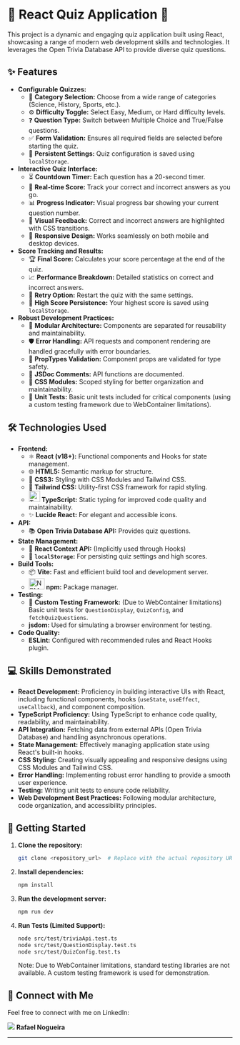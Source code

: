 # 🚀 React Quiz Application 🧠

This project is a dynamic and engaging quiz application built using React, showcasing a range of modern web development skills and technologies. It leverages the Open Trivia Database API to provide diverse quiz questions.

## ✨ Features

* **Configurable Quizzes:**
  * 📝 **Category Selection:** Choose from a wide range of categories (Science, History, Sports, etc.).
  * ⚙️ **Difficulty Toggle:** Select Easy, Medium, or Hard difficulty levels.
  * ❓ **Question Type:** Switch between Multiple Choice and True/False questions.
  * ✅ **Form Validation:** Ensures all required fields are selected before starting the quiz.
  * 💾 **Persistent Settings:** Quiz configuration is saved using `localStorage`.
* **Interactive Quiz Interface:**
  * ⏳ **Countdown Timer:** Each question has a 20-second timer.
  * 💯 **Real-time Score:** Track your correct and incorrect answers as you go.
  * 📊 **Progress Indicator:** Visual progress bar showing your current question number.
  * 🎨 **Visual Feedback:** Correct and incorrect answers are highlighted with CSS transitions.
  * 📱 **Responsive Design:** Works seamlessly on both mobile and desktop devices.
* **Score Tracking and Results:**
  * 🏆 **Final Score:** Calculates your score percentage at the end of the quiz.
  * 📈 **Performance Breakdown:** Detailed statistics on correct and incorrect answers.
  * 🔄 **Retry Option:** Restart the quiz with the same settings.
  * 🥇 **High Score Persistence:** Your highest score is saved using `localStorage`.
* **Robust Development Practices:**
  * 🧩 **Modular Architecture:** Components are separated for reusability and maintainability.
  * 🛡️ **Error Handling:** API requests and component rendering are handled gracefully with error boundaries.
  * 📝 **PropTypes Validation:** Component props are validated for type safety.
  * 📖 **JSDoc Comments:** API functions are documented.
  * 🎨 **CSS Modules:** Scoped styling for better organization and maintainability.
  * 🧪 **Unit Tests:** Basic unit tests included for critical components (using a custom testing framework due to WebContainer limitations).

## 🛠️ Technologies Used

* **Frontend:**
  * ⚛️ **React (v18+):** Functional components and Hooks for state management.
  * 🌐 **HTML5:** Semantic markup for structure.
  * 🎨 **CSS3:** Styling with CSS Modules and Tailwind CSS.
  * 🌙 **Tailwind CSS:** Utility-first CSS framework for rapid styling.
  * <img src="https://profilinator.rishav.dev/skills-assets/typescript-original.svg" alt="TypeScript" width="25" height="25" /> **TypeScript:** Static typing for improved code quality and maintainability.
  * ✨ **Lucide React:** For elegant and accessible icons.
* **API:**
  * 📚 **Open Trivia Database API:** Provides quiz questions.
* **State Management:**
  * 🔄 **React Context API:** (Implicitly used through Hooks)
  * 💾 **`localStorage`:** For persisting quiz settings and high scores.
* **Build Tools:**
  * 📦 **Vite:** Fast and efficient build tool and development server.
  * <img src="https://profilinator.rishav.dev/skills-assets/npm-original-wordmark.svg" alt="NPM" width="35" height="25" /> **npm:** Package manager.
* **Testing:**
  * 🧪 **Custom Testing Framework:** (Due to WebContainer limitations) Basic unit tests for `QuestionDisplay`, `QuizConfig`, and `fetchQuizQuestions`.
  * **jsdom:** Used for simulating a browser environment for testing.
* **Code Quality:**
  * **ESLint:** Configured with recommended rules and React Hooks plugin.

## 💻 Skills Demonstrated

* **React Development:** Proficiency in building interactive UIs with React, including functional components, hooks (`useState`, `useEffect`, `useCallback`), and component composition.
* **TypeScript Proficiency:** Using TypeScript to enhance code quality, readability, and maintainability.
* **API Integration:** Fetching data from external APIs (Open Trivia Database) and handling asynchronous operations.
* **State Management:** Effectively managing application state using React's built-in hooks.
* **CSS Styling:** Creating visually appealing and responsive designs using CSS Modules and Tailwind CSS.
* **Error Handling:** Implementing robust error handling to provide a smooth user experience.
* **Testing:** Writing unit tests to ensure code reliability.
* **Web Development Best Practices:** Following modular architecture, code organization, and accessibility principles.

## 🚀 Getting Started

1. **Clone the repository:**

    ```bash
    git clone <repository_url>  # Replace with the actual repository URL
    ```

2. **Install dependencies:**

    ```bash
    npm install
    ```

3. **Run the development server:**

    ```bash
    npm run dev
    ```

4. **Run Tests (Limited Support):**

    ```bash
    node src/test/triviaApi.test.ts
    node src/test/QuestionDisplay.test.ts
    node src/test/QuizConfig.test.ts
    ```
    Note: Due to WebContainer limitations, standard testing libraries are not available. A custom testing framework is used for demonstration.

## 🤝 Connect with Me

Feel free to connect with me on LinkedIn:

[<img src="https://img.shields.io/badge/linkedin-%230077B5.svg?&style=for-the-badge&logo=linkedin&logoColor=white" />](https://www.linkedin.com/in/ragn/) **Rafael Nogueira**

---

